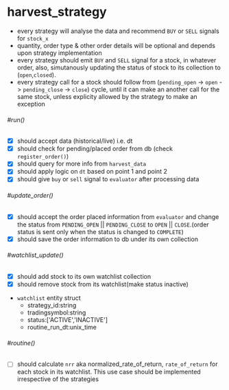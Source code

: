 # harvest_strategy

* every strategy will analyse the data and recommend `BUY` or `SELL` signals for `stock_x`
* quantity, order type & other order details will be optional and depends upon strategy implementation
* every strategy should emit `BUY` and  `SELL` signal  for a stock, in whatever order, also, simutanously updating the status of stock to   its collection to (`open`,`closed`).
* every strategy call for a stock should follow  from (`pending_open` -> `open` -> `pending_close` -> `close`) cycle, until it can make an another call for the same stock, unless explicity allowed by the strategy to make an exception


###### #run()
- [x] should accept data (historical/live) i.e. dt
- [x] should check for pending/placed order from db (check `register_order()`)
- [x] should query for more info from `harvest_data` 
- [x] should apply logic on `dt` based on point 1 and point 2
- [x] should give `buy` or `sell` signal to `evaluator` after processing data

###### #update_order()
- [x] should accept the order placed information from `evaluator` and change the status from `PENDING_OPEN` || `PENDING_CLOSE` to `OPEN` || `CLOSE`.(order status is sent only when the status is changed to `COMPLETE`)
- [x] should save the order information to db under its own collection

###### #watchlist_update()
- [x] should add stock to its own watchlist collection
- [x] should remove stock from its watchlist(make status inactive)
- `watchlist` entity struct
	* strategy_id:string
	* tradingsymbol:string
	* status:['ACTIVE','INACTIVE']
	* routine_run_dt:unix_time



###### #routine()
- [ ] should calculate `nrr` aka normalized_rate_of_return, `rate_of_return` for each stock in its watchlist. This use case should be implemented irrespective of the strategies

